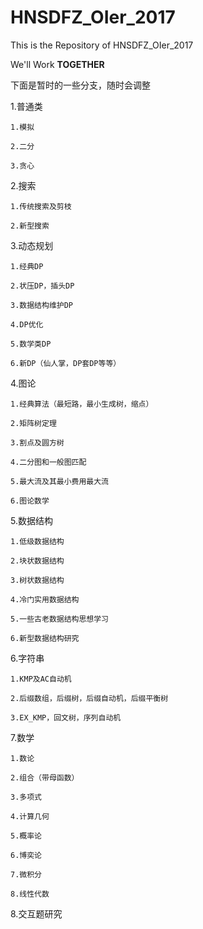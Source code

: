 # HNSDFZ_OIer_2017

This is the Repository of HNSDFZ_OIer_2017

We'll Work **TOGETHER**

下面是暂时的一些分支，随时会调整


1.普通类

	1.模拟

	2.二分

	3.贪心

2.搜索

	1.传统搜索及剪枝

	2.新型搜索


3.动态规划

	1.经典DP

	2.状压DP，插头DP

	3.数据结构维护DP

	4.DP优化

	5.数学类DP

	6.新DP（仙人掌，DP套DP等等）


4.图论

	1.经典算法（最短路，最小生成树，缩点）

	2.矩阵树定理

	3.割点及圆方树

	4.二分图和一般图匹配

	5.最大流及其最小费用最大流

	6.图论数学
	

5.数据结构

	1.低级数据结构

	2.块状数据结构

	3.树状数据结构

	4.冷门实用数据结构

	5.一些古老数据结构思想学习
	
	6.新型数据结构研究


6.字符串

	1.KMP及AC自动机

	2.后缀数组，后缀树，后缀自动机，后缀平衡树

	3.EX_KMP，回文树，序列自动机


7.数学

	1.数论

	2.组合（带母函数）

	3.多项式

	4.计算几何

	5.概率论

	6.博奕论

	7.微积分

	8.线性代数


8.交互题研究
